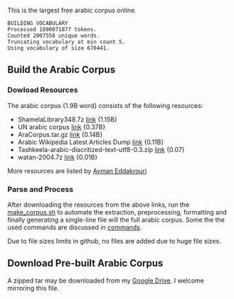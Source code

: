 This is the largest free arabic corpus online.
```
BUILDING VOCABULARY
Processed 1890071877 tokens.
Counted 2007558 unique words.
Truncating vocabulary at min count 5.
Using vocabulary of size 670441.
```
## Build the Arabic Corpus
### Dowload Resources
The arabic corpus {1.9B word} consists of the following resources:
 - ShamelaLibrary348.7z [link](https://www.quran.tv/ketab/ShamelaLibrary348.7z) {1.15B}
 - UN arabic corpus [link](http://conferences.unite.un.org/UNCorpus/en/DownloadOverview) {0.37B}
 - AraCorpus.tar.gz [link](http://aracorpus.e3rab.com/argistestsrv.nmsu.edu/AraCorpus.tar.gz) {0.14B}
 - Arabic Wikipedia Latest Articles Dump [link](https://dumps.wikimedia.org/arwiki/latest/arwiki-latest-pages-articles.xml.bz2) {0.11B}
 - Tashkeela-arabic-diacritized-text-utf8-0.3.zip [link](https://netix.dl.sourceforge.net/project/tashkeela/) {0.07}
 - watan-2004.7z [link](https://netix.dl.sourceforge.net/project/arabiccorpus/watan-2004corpus/watan-2004.7z) {0.01B}
 
More resources are listed by [Ayman Eddakrouri](https://sites.google.com/a/aucegypt.edu/infoguistics/directory/Corpus-Linguistics/arabic-corpora) 
### Parse and Process
After downloading the resources from the above links, run the [make_corpus.sh](make_corpus.sh) to automate the extraction, preprocessing,  formatting and finally generating a single-line file will the full arabic corpus. Some the the used commands are discussed in [commands](commands.md). 

Due to file sizes limits in github, no files are added due to huge file sizes.

## Download Pre-built Arabic Corpus
A zipped tar may be downloaded from my [Google Drive](https://drive.google.com/uc?export=download&id=11sy-bN658S3g6jXvJJW7C6RqwdhOkwre).
I welcome mirroring this file.
